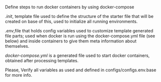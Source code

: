 Define steps to run docker containers by using docker-compose

*.init*, template file used to define the structure of the starter file that will be created
on base of this, used to initialize all running environments.

*.env*,file that holds config variables used to customize template generated file parts; used when docker
is run using the docker-compose.yml file (see below) and inside containers to give them meta information
about themselves.

*docker-compose.yml* is a generated file used to start docker containers, obtained after processing templates.


Please, Verify all variables as used and defined in configs/configs.env.base for more info.
